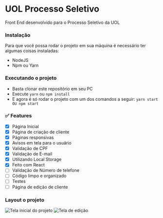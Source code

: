 # UOL Processo Seletivo

Front End desenvolvido para o Processo Seletivo da UOL

### Instalação

Para que você possa rodar o projeto em sua máquina é necessário ter algumas coisas instaladas:

- NodeJS
- Npm ou Yarn

### Executando o projeto

- Basta clonar este repositório em seu PC
- Execute `yarn` ou `npm install`
- E agora é só rodar o projeto com um dos comandos a seguir: `yarn start OU npm start`

### ✅ Features

- [x] Página Inicial
- [x] Página de criação de cliente
- [x] Páginas responsivas
- [x] Avisos em tela para o usuário
- [x] Validação de CPF
- [x] Validação de E-mail
- [x] Utilizando Local Storage
- [x] Feito com React
- [ ] Validação de Número de telefone
- [ ] Código limpo e organizado
- [ ] Testes
- [ ] Página de edição de cliente

### Layout o projeto

<img src="https://test-frontend-uolpp.web.app/assets/images/tela-inicial.jpg" alt="Tela inicial do projeto">
<img src="https://test-frontend-uolpp.web.app/assets/images/tela-edicao.jpg" alt="Tela de edição">
